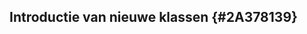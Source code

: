 ## Introductie van nieuwe klassen  {#2A378139}
<section data-include-format='markdown' data-include='133-dcatDataService.md'/>
<section data-include-format='markdown' data-include='134-dcatDatasetSeries.md'/>
